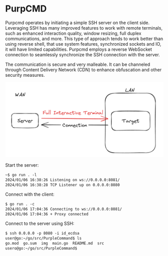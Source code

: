 # PurpCMD

Purpcmd operates by initiating a simple SSH server on the client side. Leveraging SSH has many improved features to work with remote terminals, such as enhanced interaction quality, window resizing, full duplex communications, and more. This type of approach tends to work better than using reverse shell, that use system features, synchronized sockets and IO, it will have limited capabilities. Purpcmd employs a reverse WebSocket connection to seamlessly synchronize the SSH connection with the server.

The communication is secure and very malleable. It can be channeled through Content Delivery Network (CDN) to enhance obfuscation and other security measures.

![img1](img/img1.png)

Start the server:

```
~$ go run . -l
2024/01/06 16:38:26 Listening on ws://0.0.0.0:8081/
2024/01/06 16:38:28 TCP Listener up on 0.0.0.0:8080
```

Connect with the client:

```
$ go run . -c
2024/01/06 17:04:36 Connecting to ws://0.0.0.0:8081/
2024/01/06 17:04:36 + Proxy connected
```

Connect to the server using SSH:

```
$ ssh 0.0.0.0 -p 8080 -i id_ecdsa
user@go:~/go/src/PurpleCommand$ ls
go.mod  go.sum  img  main.go  README.md  src
usero@go:~/go/src/PurpleCommand$
```
